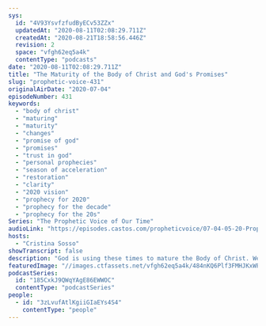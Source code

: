 ```yaml
---
sys:
  id: "4V93YsvfzfudByECv53ZZx"
  updatedAt: "2020-08-11T02:08:29.711Z"
  createdAt: "2020-08-21T18:58:56.446Z"
  revision: 2
  space: "vfgh62eq5a4k"
  contentType: "podcasts"
date: "2020-08-11T02:08:29.711Z"
title: "The Maturity of the Body of Christ and God's Promises"
slug: "prophetic-voice-431"
originalAirDate: "2020-07-04"
episodeNumber: 431
keywords:
  - "body of christ"
  - "maturing"
  - "maturity"
  - "changes"
  - "promise of god"
  - "promises"
  - "trust in god"
  - "personal prophecies"
  - "season of acceleration"
  - "restoration"
  - "clarity"
  - "2020 vision"
  - "prophecy for 2020"
  - "prophecy for the decade"
  - "prophecy for the 20s"
Series: "The Prophetic Voice of Our Time"
audioLink: "https://episodes.castos.com/propheticvoice/07-04-05-20-Prophetic-Voice-of-our-Time-[mixdown]-01-1-.mp3"
hosts:
  - "Cristina Sosso"
showTranscript: false
description: "God is using these times to mature the Body of Christ. We must allow Him to push us and continue to focus on the promises He has given us. This is a time of acceleration, restoration, and clarity. We must trust God and remember the promises He has given us, obeying His instructions fully."
featuredImage: "//images.ctfassets.net/vfgh62eq5a4k/484nKQ6Plf3FMHJKxWP3DR/c85042913acdfa6c339949b5e5acae95/pexels-pixabay-60006__1_.jpg"
podcastSeries:
  id: "185CxkJ9QWqYAgE86EWWOC"
  contentType: "podcastSeries"
people:
  - id: "3zLvufAtlKgiiGIaEYs4S4"
    contentType: "people"
---
```

